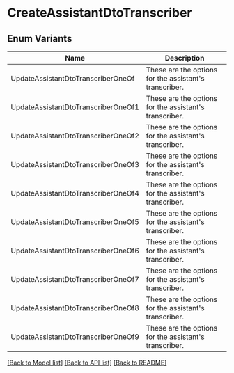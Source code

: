 # CreateAssistantDtoTranscriber

## Enum Variants

| Name | Description |
|---- | -----|
| UpdateAssistantDtoTranscriberOneOf | These are the options for the assistant&#39;s transcriber. |
| UpdateAssistantDtoTranscriberOneOf1 | These are the options for the assistant&#39;s transcriber. |
| UpdateAssistantDtoTranscriberOneOf2 | These are the options for the assistant&#39;s transcriber. |
| UpdateAssistantDtoTranscriberOneOf3 | These are the options for the assistant&#39;s transcriber. |
| UpdateAssistantDtoTranscriberOneOf4 | These are the options for the assistant&#39;s transcriber. |
| UpdateAssistantDtoTranscriberOneOf5 | These are the options for the assistant&#39;s transcriber. |
| UpdateAssistantDtoTranscriberOneOf6 | These are the options for the assistant&#39;s transcriber. |
| UpdateAssistantDtoTranscriberOneOf7 | These are the options for the assistant&#39;s transcriber. |
| UpdateAssistantDtoTranscriberOneOf8 | These are the options for the assistant&#39;s transcriber. |
| UpdateAssistantDtoTranscriberOneOf9 | These are the options for the assistant&#39;s transcriber. |

[[Back to Model list]](../README.md#documentation-for-models) [[Back to API list]](../README.md#documentation-for-api-endpoints) [[Back to README]](../README.md)


